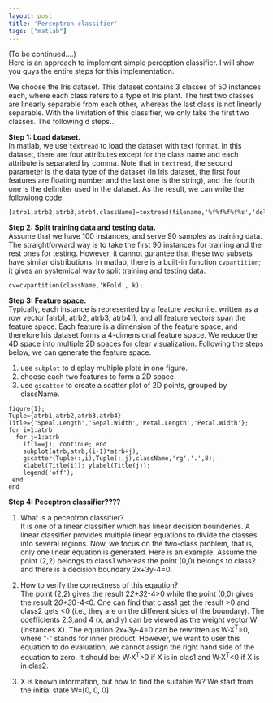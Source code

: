 ```yaml
---
layout: post
title: 'Perceptron classifier'
tags: ["matlab"]
---
```

(To be continued....) <br>
Here is an approach to implement simple perception classifier. I will show you guys the entire steps for this implementation.

We choose the Iris dataset. This dataset contains 3 classes of 50 instances each, where each class refers to a type of Iris plant. The first two classes are linearly separable from each other, whereas the last class is not linearly separable. With the limitation of this classifier, we only take the first two classes. The following d steps...

**Step 1: Load dataset.** <br>
In matlab, we use `textread` to load the dataset with text format. In this dataset, there are four attributes except for the class name and each attribute is separated by comma. Note that in `textread`, the second parameter is the data type of the dataset (In Iris dataset, the first four features are floating number and the last one is the string), and the fourth one is the delimiter used in the dataset. As the result, we can write the followiong code.
~~~
[atrb1,atrb2,atrb3,atrb4,className]=textread(filename,'%f%f%f%f%s','delimiter,',');
~~~

**Step 2: Split training data and testing data.** <br>
Assume that we have 100 instances, and serve 90 samples as training data. The straightforward way is to take the first 90 instances for training and the rest ones for testing. However, it cannot gurantee that these two subsets have similar distributions. In matlab, there is a built-in function `cvpartition`; it gives an systemical way to split training and testing data.
~~~ 
cv=cvpartition(className,'KFold', k);
~~~

**Step 3: Feature space.** <br>
Typically, each instance is represented by a feature vector(i.e. written as a row vector [atrb1, atrb2, atrb3, atrb4]), and 
all feature vectors span the feature space. Each feature is a dimension of the feature space, and therefore Iris dataset forms a 4-dimensional feature space. We reduce the 4D space into multiple 2D spaces for clear visualization. Following the steps below, we can generate the feature space.

1. use `subplot` to display multiple plots in one figure. 
2. choose each two features to form a 2D space.
3. use `gscatter` to create a scatter plot of 2D points, grouped by className.

~~~
figure(1);
Tuple={atrb1,atrb2,atrb3,atrb4}
Title={'Speal.Length','Sepal.Width','Petal.Length','Petal.Width'};
for i=1:atrb
  for j=1:atrb
    if(i==j); continue; end
    subplot(atrb,atrb,(i-1)*atrb+j);
    gscatter(Tuple(:,i),Tuple(:,j),className,'rg','.',8);
    xlabel(Title(i)); ylabel(Title(j));
    legend('off');
 end
end
~~~

**Step 4: Peceptron classifier????** <br>
1. What is a peceptron classifier? <br>
It is one of a linear classifier which has linear decision bounderies. A linear classifier provides multiple linear equations to divide the classes into several regions. Now, we focus on the two-class problem, that is, only one linear equation is generated. Here is an example. Assume the point (2,2) belongs to class1 whereas the point (0,0) belongs to class2 and there is a decision boundary 2x+3y-4=0. 

2. How to verify the correctness of this eqaution? <br>
The point (2,2) gives the result 2*2+3*2-4>0 while the point (0,0) gives the result 2*0+3*0-4<0. One can find that class1 get the result >0 and class2 gets <0 (i.e., they are on the different sides of the boundary). The coefficients 2,3,and 4 (x, and y) can be viewed as the weight vector W (instances X). The equation 2x+3y-4=0 can be rewritten as W·X<sup>T</sup>=0, where "·" stands for inner product. However, we want to user this equation to do evaluation, we cannot assign the right hand side of the equation to zero. It should be: W·X<sup>T</sup>>0 if X is in clas1 and W·X<sup>T</sup><0 if X is in clas2. <br>

3. X is known information, but how to find the suitable W?
We start from the initial state W=[0, 0, 0]


